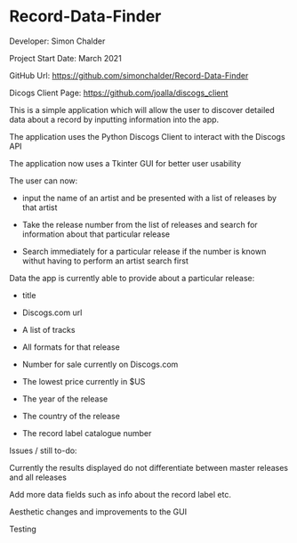 # Record-Data-Finder

Developer: Simon Chalder

Project Start Date: March 2021

GitHub Url: https://github.com/simonchalder/Record-Data-Finder

Dicogs Client Page: https://github.com/joalla/discogs_client

This is a simple application which will allow the user to discover detailed data about a record by inputting information into the app.

The application uses the Python Discogs Client to interact with the Discogs API

The application now uses a Tkinter GUI for better user usability

The user can now:

- input the name of an artist and be presented with a list of releases by that artist

- Take the release number from the list of releases and search for information about that particular release

- Search immediately for a particular release if the number is known withut having to perform an artist search first

Data the app is currently able to provide about a particular release:

- title

- Discogs.com url

- A list of tracks

- All formats for that release

- Number for sale currently on Discogs.com

- The lowest price currently in $US

- The year of the release

- The country of the release

- The record label catalogue number

Issues / still to-do:

Currently the results displayed do not differentiate between master releases and all releases

Add more data fields such as info about the record label etc.

Aesthetic changes and improvements to the GUI

Testing
